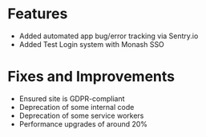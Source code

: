# Features
- Added automated app bug/error tracking via Sentry.io
- Added Test Login system with Monash SSO

# Fixes and Improvements
- Ensured site is GDPR-compliant
- Deprecation of some internal code
- Deprecation of some service workers
- Performance upgrades of around 20%
